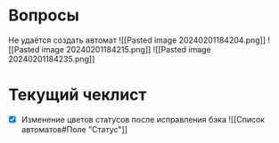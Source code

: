# Вопросы
Не удаётся создать автомат
![[Pasted image 20240201184204.png]]
![[Pasted image 20240201184215.png]]
![[Pasted image 20240201184235.png]]

# Текущий чеклист 
 
- [x] Изменение цветов статусов после исправления бэка ![[Список автоматов#Поле "Статус"]]
